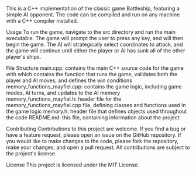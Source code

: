 This is a C++ implementation of the classic game Battleship, featuring a simple AI opponent. The code can be compiled and run on any machine with a C++ compiler installed.

Usage
To run the game, navigate to the src directory and run the main executable. The game will prompt the user to press any key, and will then begin the game. The AI will strategically select coordinates to attack, and the game will continue until either the player or AI has sunk all of the other player's ships.

File Structure
main.cpp: contains the main C++ source code for the game with which contains the function that runs the game, validates both the player and AI moves, and defines the win conditions
memory_functions_mayfiel.cpp: contains the game logic, including game modes, AI turns, and updates to the AI memory
memory_functions_mayfiel.h: header file for the memory_functions_mayfiel.cpp file, defining classes and functions used in the game logic
memory.h: header file that defines objects used throughout the code
README.md: this file, containing information about the project


Contributing
Contributions to this project are welcome. If you find a bug or have a feature request, please open an issue on the GitHub repository. If you would like to make changes to the code, please fork the repository, make your changes, and open a pull request. All contributions are subject to the project's license.

License
This project is licensed under the MIT License. 


